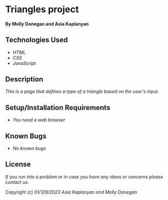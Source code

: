# Triangles project

#### By Molly Donegan and Asia Kaplanyan

## Technologies Used

* _HTML_
* _CSS_
* _JavaScript_

## Description

_This is a page that defines a type of a triangle based on the user's input._

## Setup/Installation Requirements

* _You need a web browser_


## Known Bugs

* _No known bugs_


## License

_If you run into a problem or in case you have any ideas or concerns please contact us._

Copyright (c) _01/129/2023_ _Asia Kaplanyan and Molly Donegan_ 